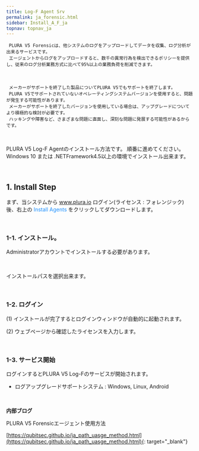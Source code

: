 ```yaml
---
title: Log-F Agent Srv 
permalink: ja_forensic.html
sidebar: Install_A_F_ja
topnav: topnav_ja
---
```



     
     PLURA V5 Forensicは、他システムのログをアップロードしてデータを収集、ログ分析が出来るサービスです。
     エージェントからログをアップロードすると、数千の異常行為を検出できるポリシーを提供し、従来のログ分析業務方式に比べて95%以上の業務負荷を削減できます。

<br />

     メーカーがサポートを終了した製品についてPLURA V5でもサポートを終了します。
     PLURA V5でサポートされていないオペレーティングシステムバージョンを使用すると、問題が発生する可能性があります。
     メーカーがサポートを終了したバージョンを使用している場合は、アップグレードについてより積極的な検討が必要です。
     ハッキングや障害など、さまざまな問題に直面し、深刻な問題に発展する可能性があるからです。

<br />

PLURA V5 Log-F Agentのインストール方法です。 順番に進めてください。
Windows 10 または .NETFramework4.5以上の環境でインストール出来ます。

 <!-- <style>.embed-container { position: relative; padding-bottom: 56.25%; height: 0; overflow: hidden; max-width: 100%; } .embed-container iframe, .embed-container object, .embed-container embed { position: absolute; top: 0; left: 0; width: 100%; height: 100%; }</style><div class='embed-container'><iframe src='https://www.youtube.com/embed/SzMPzaImDwk' frameborder='0' allowfullscreen></iframe></div> -->

<br />

## 1. Install Step

まず、当システムから<font color='dodgerblue'> www.plura.io </font>ログイン(ライセンス : フォレンジック)後、右上の <font color='dodgerblue'> Install Agents </font> をクリックしてダウンロードします。

<!-- [![image](/docs/images/Ins_G/Forensic/install_step.png){: width="800" }](/docs/images/Ins_G/Forensic/install_step.png){: target="_blank"}-->

<br />

### 1-1. インストール。


Administratorアカウントでインストールする必要があります。

<!-- [![image](/docs/images/Ins_G/Forensic/install_1.png)](/docs/Images/Ins_G/Forensic/install_1.png){: target="_blank"}-->

<br />

インストールパスを選択出来ます。

<!-- [![image](/docs/images/Ins_G/Forensic/install_2.png)](/docs/images/Ins_G/Forensic/Install_2.png){: target="_blank"}-->

<br />

### 1-2. ログイン

(1) インストールが完了するとログインウィンドウが自動的に起動されます。

(2) ウェブページから確認したライセンスを入力します。

<!-- [![image](/docs/images/Ins_G/Forensic/install_3.png)](/docs/images/Ins_G/Forensic/install_3.png){: target="_blank"}-->

<br />

### 1-3. サービス開始

ログインするとPLURA V5 Log-Fのサービスが開始されます。
* ログアップグレードサポートシステム : Windows, Linux, Android

<!-- [![image](/docs/images/Ins_G/Forensic/install_4.png){: width="800" }](/docs/images/Ins_G/Forensic/install_4.png){: target="_blank"}-->

<br />

**内部ブログ**

PLURA V5 Forensicエージェント使用方法

[https://qubitsec.github.io/ja_path_uasge_method.html](https://qubitsec.github.io/ja_path_uasge_method.html){: target="_blank"}
